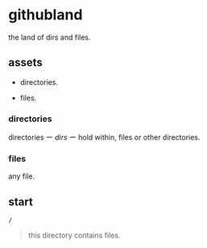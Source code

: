 [//]: # (README.md)

# githubland

the land of dirs and files.

## assets

* directories.

* files.

### directories

directories ー *dirs* ー hold within, files or other directories.

### files

any file.

## start

`/`

> this directory contains files.

